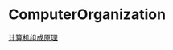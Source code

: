 # ComputerOrganization

[计算机组成原理](https://onedrive.live.com/redir?resid=BF689BC0324D2DE5%2139442&authkey=%21ALSy_EV5TrSKLVg&page=View&wd=target%28%E8%AE%A1%E7%AE%97%E6%9C%BA%E7%BB%84%E6%88%90%E5%8E%9F%E7%90%86.one%7Ca51b4c20-2f5a-4441-80c0-a826088b49ce%2F%E8%AE%A1%E7%AE%97%E6%9C%BA%E7%BB%84%E6%88%90%E5%8E%9F%E7%90%86%E7%9A%84%E7%94%A8%E9%80%94%7Ce3ca61bc-b19f-47b7-a4a3-818e6e775bbd%2F%29&wdorigin=NavigationUrl)
